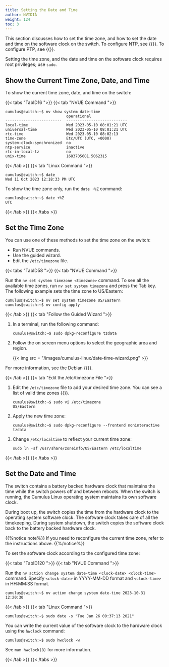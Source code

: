 ```yaml
---
title: Setting the Date and Time 
author: NVIDIA
weight: 124
toc: 3
---
```


This section discusses how to set the time zone, and how to set the date and time on the software clock on the switch. To configure NTP, see {{<link url="Network-Time-Protocol-NTP">}}. To configure PTP, see {{<link url="Precision-Time-Protocol-PTP">}}.

Setting the time zone, and the date and time on the software clock requires root privileges; use `sudo`.

## Show the Current Time Zone, Date, and Time

To show the current time zone, date, and time on the switch:

{{< tabs "TabID16 ">}}
{{< tab "NVUE Command ">}}

```
cumulus@switch:~$ nv show system date-time
                           operational
-------------------------  ---------------------------
local-time                 Wed 2023-05-10 08:01:21 UTC
universal-time             Wed 2023-05-10 08:01:21 UTC
rtc-time                   Wed 2023-05-10 08:02:13
time-zone                  Etc/UTC (UTC, +0000)
system-clock-synchronized  no
ntp-service                inactive
rtc-in-local-tz            no
unix-time                  1683705681.5062315
```

{{< /tab >}}
{{< tab "Linux Command ">}}

```
cumulus@switch:~$ date
Wed 11 Oct 2023 12:18:33 PM UTC
```

To show the time zone only, run the `date +%Z` command:

```
cumulus@switch:~$ date +%Z
UTC
```

{{< /tab >}}
{{< /tabs >}}

## Set the Time Zone

You can use one of these methods to set the time zone on the switch:
- Run NVUE commands.
- Use the guided wizard.
- Edit the `/etc/timezone` file.

{{< tabs "TabID58 ">}}
{{< tab "NVUE Command ">}}
<!-- vale off -->
Run the `nv set system timezone <timezone>` command. To see all the available time zones, run `nv set system timezone` and press the Tab key. The following example sets the time zone to US/Eastern:

```
cumulus@switch:~$ nv set system timezone US/Eastern
cumulus@switch:~$ nv config apply
```

{{< /tab >}}
{{< tab "Follow the Guided Wizard ">}}

1. In a terminal, run the following command:

    ```
    cumulus@switch:~$ sudo dpkg-reconfigure tzdata
    ```

2. Follow the on screen menu options to select the geographic area and region.

   {{< img src = "/images/cumulus-linux/date-time-wizard.png" >}}

For more information, see the Debian {{<exlink url="http://www.debian.org/doc/manuals/system-administrator/ch-sysadmin-time.html" text="System Administrator's Manual - Time">}}.

{{< /tab >}}
{{< tab "Edit the /etc/timezone File ">}}
<!-- vale on -->
1. Edit the `/etc/timezone` file to add your desired time zone. You can see a list of valid time zones {{<exlink url="https://en.wikipedia.org/wiki/List_of_tz_database_time_zones" text="here">}}.

   ```
   cumulus@switch:~$ sudo vi /etc/timezone
   US/Eastern
   ```

2. Apply the new time zone:

   ```
   cumulus@switch:~$ sudo dpkg-reconfigure --frontend noninteractive tzdata
   ```

3. Change `/etc/localtime` to reflect your current time zone:

   ```
   sudo ln -sf /usr/share/zoneinfo/US/Eastern /etc/localtime
   ```

{{< /tab >}}
{{< /tabs >}}

## Set the Date and Time

The switch contains a battery backed hardware clock that maintains the time while the switch powers off and between reboots. When the switch is running, the Cumulus Linux operating system maintains its own software clock.

During boot up, the switch copies the time from the hardware clock to the operating system software clock. The software clock takes care of all the timekeeping. During system shutdown, the switch copies the software clock back to the battery backed hardware clock.

{{%notice note%}}
If you need to reconfigure the current time zone, refer to the instructions above.
{{%/notice%}}

To set the software clock according to the configured time zone:

{{< tabs "TabID120 ">}}
{{< tab "NVUE Command ">}}

Run the `nv action change system date-time <clock-date> <clock-time>` command. Specify `<clock-date>` in YYYY-MM-DD format and `<clock-time>` in HH:MM:SS format.

```
cumulus@switch:~$ nv action change system date-time 2023-10-31 12:20:30
```

{{< /tab >}}
{{< tab "Linux Command ">}}

```
cumulus@switch:~$ sudo date -s "Tue Jan 26 00:37:13 2021"
```

You can write the current value of the software clock to the hardware clock using the `hwclock` command:

```
cumulus@switch:~$ sudo hwclock -w
```

See `man hwclock(8)` for more information.

{{< /tab >}}
{{< /tabs >}}
